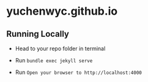 # yuchenwyc.github.io

## Running Locally

* Head to your repo folder in terminal

* Run ``bundle exec jekyll serve``

* Run ``Open your browser to http://localhost:4000``
